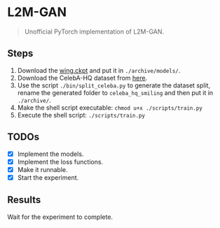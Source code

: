 # L2M-GAN
> Unofficial PyTorch implementation of L2M-GAN.

## Steps
1. Download the [wing.ckpt](https://www.dropbox.com/s/tjxpypwpt38926e/wing.ckpt) and put it in `./archive/models/`.
2. Download the CelebA-HQ dataset from [here](https://drive.google.com/open?id=1badu11NqxGf6qM3PTTooQDJvQbejgbTv).
3. Use the script `./bin/split_celeba.py` to generate the dataset split, rename the generated folder to `celeba_hq_smiling` 
and then put it in `./archive/`.
4. Make the shell script executable: `chmod u+x ./scripts/train.py`
5. Execute the shell script: `./scripts/train.py`

## TODOs
+ [x] Implement the models.
+ [x] Implement the loss functions.
+ [x] Make it runnable.
+ [x] Start the experiment.

## Results
Wait for the experiment to complete.
